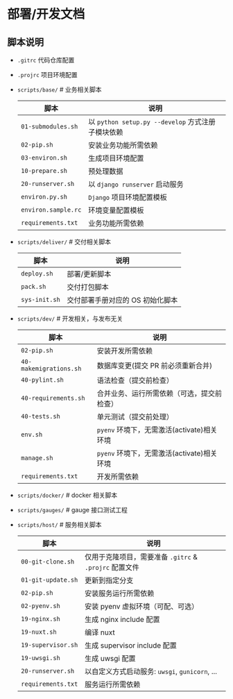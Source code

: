 # 部署/开发文档

## 脚本说明

- `.gitrc` 代码仓库配置

- `.projrc` 项目环境配置

- `scripts/base/` # 业务相关脚本

  | 脚本                | 说明                           |
  | ------------------- | ------------------------------ |
  | `01-submodules.sh`  | 以 `python setup.py --develop` 方式注册子模块依赖 |
  | `02-pip.sh`         | 安装业务功能所需依赖           |
  | `03-environ.sh`     | 生成项目环境配置               |
  | `10-prepare.sh`     | 预处理数据                     |
  | `20-runserver.sh`   | 以 `django runserver` 启动服务 |
  | `environ.py.sh`     | `Django` 项目环境配置模板      |
  | `environ.sample.rc` | 环境变量配置模板               |
  | `requirements.txt`  | 业务功能所需依赖               |

- `scripts/deliver/` # 交付相关脚本

  | 脚本          | 说明                             |
  | ------------- | -------------------------------- |
  | `deploy.sh`   | 部署/更新脚本                    |
  | `pack.sh`     | 交付打包脚本                     |
  | `sys-init.sh` | 交付部署手册对应的 OS 初始化脚本 |

- `scripts/dev/` # 开发相关，与发布无关

  | 脚本                   | 说明                                              |
  | ---------------------- | ------------------------------------------------- |
  | `02-pip.sh`            | 安装开发所需依赖                                  |
  | `40-makemigrations.sh` | 数据库变更(提交 PR 前必须重新合并)                |
  | `40-pylint.sh`         | 语法检查（提交前检查）                            |
  | `40-requirements.sh`   | 合并业务、运行所需依赖（可选，提交前检查）        |
  | `40-tests.sh`          | 单元测试（提交前处理）                            |
  | `env.sh`               | `pyenv` 环境下，无需激活(activate)相关环境        |
  | `manage.sh`            | `pyenv` 环境下，无需激活(activate)相关环境        |
  | `requirements.txt`     | 开发所需依赖                                      |

- `scripts/docker/` # docker 相关脚本

- `scripts/gauges/` # gauge 接口测试工程

- `scripts/host/` # 服务相关脚本

  | 脚本               | 说明                                                   |
  | ------------------ | ------------------------------------------------------ |
  | `00-git-clone.sh`  | 仅用于克隆项目，需要准备 `.gitrc` & `.projrc` 配置文件 |
  | `01-git-update.sh` | 更新到指定分支                                         |
  | `02-pip.sh`        | 安装服务运行所需依赖                                   |
  | `02-pyenv.sh`      | 安装 pyenv 虚拟环境（可配、可选）                      |
  | `19-nginx.sh`      | 生成 nginx include 配置                                |
  | `19-nuxt.sh`       | 编译 nuxt                                              |
  | `19-supervisor.sh` | 生成 supervisor include 配置                           |
  | `19-uwsgi.sh`      | 生成 uwsgi 配置                                        |
  | `20-runserver.sh`  | 以自定义方式启动服务: `uwsgi`, `gunicorn`, ...         |
  | `requirements.txt` | 服务运行所需依赖                                       |
